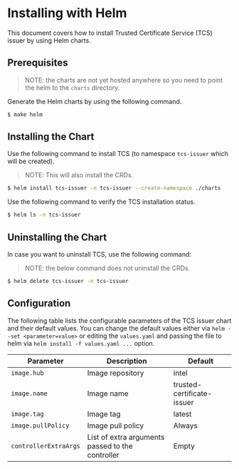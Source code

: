 # Installing with Helm 

This document covers how to install Trusted Certificate Service (TCS) issuer by using Helm charts.

## Prerequisites

> NOTE: the charts are not yet hosted anywhere so you need to point the helm to the `charts` directory.

Generate the Helm charts by using the following command.

```sh
$ make helm
```

## Installing the Chart

Use the following command to install TCS (to namespace `tcs-issuer` which will be created).

> NOTE: This will also install the CRDs.

```sh
$ helm install tcs-issuer -n tcs-issuer --create-namespace ./charts
```

Use the following command to verify the TCS installation status.

```sh
$ helm ls -n tcs-issuer
```

## Uninstalling the Chart

In case you want to uninstall TCS, use the following command:

> NOTE: the below command does not uninstall the CRDs. 

```sh
$ helm delete tcs-issuer -n tcs-issuer
```

## Configuration

The following table lists the configurable parameters of the TCS issuer chart and their default values. You can change the default values either via `helm --set <parameter=value>` or editing the `values.yaml` and passing the file to helm via `helm install -f values.yaml ...` option.

| Parameter | Description | Default 
| --- | --- | --- |
| `image.hub`| Image repository | intel |
| `image.name`| Image name | trusted-certificate-issuer |
| `image.tag`| Image tag | latest |
| `image.pullPolicy`| Image pull policy | Always |
| `controllerExtraArgs`| List of extra arguments passed to the controller  | Empty |

